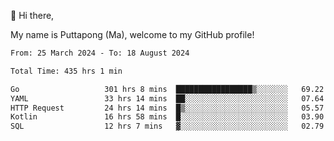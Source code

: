 👋 Hi there,

My name is Puttapong (Ma), welcome to my GitHub profile!

<!--START_SECTION:waka-->

```txt
From: 25 March 2024 - To: 18 August 2024

Total Time: 435 hrs 1 min

Go                   301 hrs 8 mins  █████████████████▒░░░░░░░   69.22 %
YAML                 33 hrs 14 mins  ██░░░░░░░░░░░░░░░░░░░░░░░   07.64 %
HTTP Request         24 hrs 14 mins  █▒░░░░░░░░░░░░░░░░░░░░░░░   05.57 %
Kotlin               16 hrs 58 mins  █░░░░░░░░░░░░░░░░░░░░░░░░   03.90 %
SQL                  12 hrs 7 mins   ▓░░░░░░░░░░░░░░░░░░░░░░░░   02.79 %
```

<!--END_SECTION:waka-->
